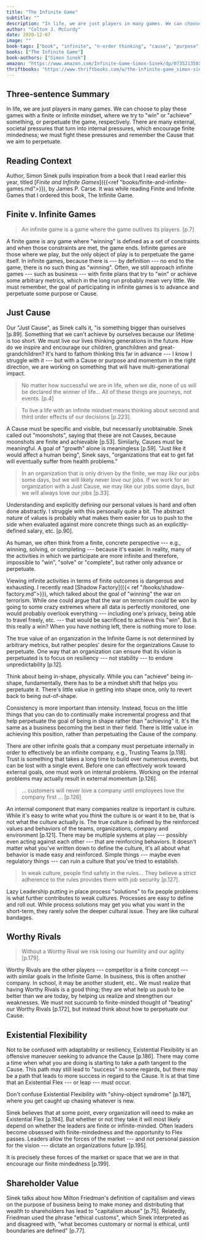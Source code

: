 ```yaml
---
title: "The Infinite Game"
subtitle: ""
description: "In life, we are just players in many games. We can choose to play these games with a finite or infinite mindset, where we try to \"win\" or \"achieve\" something, or perpetuate the game, respectively. There are many external, societal pressures that turn into internal pressures, which encourage finite mindedness; we must fight these pressures and remember the Cause that we aim to perpetuate."
author: "Colton J. McCurdy"
date: 2020-12-07
image: ""
book-tags: ["book", "infinite", "n-order thinking", "cause", "purpose", "2020", "thinking"]
books: ["The Infinite Game"]
book-authors: ["Simon Sinek"]
amazon: "https://www.amazon.com/Infinite-Game-Simon-Sinek/dp/073521350X"
thriftbooks: "https://www.thriftbooks.com/w/the-infinite-game_simon-sinek/18603094/?resultid=b9e8c652-2128-46b4-9440-f1b929f830b2#isbn=073521350X&edition=19797901&idiq=34830405"
---
```


## Three-sentence Summary

In life, we are just players in many games. We can choose to play these games with
a finite or infinite mindset, where we try to "win" or "achieve" something, or
perpetuate the game, respectively. There are many external, societal pressures
that turn into internal pressures, which encourage finite mindedness; we must
fight these pressures and remember the Cause that we aim to perpetuate.

## Reading Context

Author, Simon Sinek pulls inspiration from a book that I read earlier this
year, titled [_Finite and Infinite Games_]({{<ref "books/finite-and-infinite-games.md">}}), by James P. Carse.
It was while reading Finite and Infinite Games that I ordered this book, The Infinite Game.

## Finite v. Infinite Games

> An infinite game is a game where the game outlives its players. [p.7]

A finite game is any game where "winning" is defined as a set of constraints and
when those constraints are met, the game ends. Infinite games are those where we
play, but the only object of play is to perpetuate the game itself. In infinite
games, because there is --- by definition --- no end to the game, there is no such thing as "winning".
Often, we still approach infinite games --- such as business --- with finite plans
that try to "win" or achieve some arbitrary metrics, which in the long run probably
mean very little. We must remember, the goal of participating in infinite games is to advance and
perpetuate some purpose or Cause.

## Just Cause

Our "Just Cause", as Sinek calls it, "is something bigger than ourselves [p.89].
Something that we can't achieve by ourselves because our lifetime is too short.
We must live our lives thinking generations in the future. How do we inspire and
encourage our children, granchildren and great-grandchildren? It's hard to fathom
thinking this far in advance --- I know I struggle with it --- but with a Cause
or purpose and momentum in the right direction, we are working on something that
will have multi-generational impact.

> No matter how successful we are in life, when we die, none of us will be declared the winner of life... All of these things are journeys, not events. [p.4]

> To live a life with an infinite mindset means thinking about second and third order effects of our decisions [p.223].


A Cause must be specific and visible, but necessarily unobtainable. Sinek called
out "moonshots", saying that these are not Causes, because moonshots are finite
and achievable [p.53]. Similarly, Causes must be meaningful. A goal of "growth"
alone is meaningless [p.59]. "Just like it would affect a human being", Sinek says,
"organizations that eat to get fat will eventually suffer from health problems."

> In an organization that is only driven by the finite, we may _like_ our jobs
some days, but we will likely never _love_ our jobs. If we work for an organization
with a Just Cause, we may like our jobs some days, but we will always love our
jobs [p.33].

Understanding and explicitly defining our personal values is hard and often done
abstractly. I struggle with this personally quite a bit. The abstract nature of
values is probably what makes them easier for us to push to the side when evaluated
against more concrete things such as an explicitly-defined salary, etc. [p.90].

As human, we often think from a finite, concrete perspective --- e.g., winning,
solving, or completing --- because it's easier. In reality, many of the activities
in which we participate are more infinite and therefore, impossible to "win", "solve" or "complete",
but rather only advance or perpetuate.

Viewing infinite activities in terms of finite outcomes is dangerous and exhausting.
I recently read [Shadow Factory]({{< ref "/books/shadow-factory.md">}}), which talked about the goal of "winning" the
war on terrorism. While one could argue that the war on terrorism _could_ be won
by going to some crazy extremes where all data is perfectly monitored, one would probably overlook everything --- including
one's privacy, being able to travel freely, etc. --- that would be sacrificed to achieve this "win".
But is this really a win? When you have nothing left, there is nothing more to lose.

The true value of an organization in the Infinite Game is not determined by arbitrary
metrics, but rather peoples' desire for the organizations Cause to perpetuate. One
way that an organization can ensure that its vision is perpetuated is to focus on
resiliency --- not stability --- to endure unpredictability [p.12].

Think about being in-shape, physically. While you can "achieve" being in-shape,
fundamentally, there has to be a mindset shift that helps you perpetuate it. There's
little value in getting into shape once, only to revert back to being out-of-shape.

Consistency is more important than intensity. Instead, focus on the little things
that you can do to continually make incremental progress and that help perpetuate
the goal of being in shape rather than "achieving" it. It's the same as a business
becoming the best in their field. There is little value in achieving this position,
rather than perpetuating the Cause of the company.

There are other infinite goals that a company must perpetuate internally in order
to effectively be an infinite company, e.g., Trusting Teams [p.118]. Trust is something
that takes a long time to build over numerous events, but can be lost with a single
event. Before one can effectively work toward external goals, one must work on
internal problems. Working on the internal problems may actually result in external
momentum [p.126].

> ... customers will never love a company until employees love the company first ... [p.126]

An internal component that many companies realize is important is culture. While
it's easy to write what you _think_ the culture is or want it to be, that is not
what the culture actually is. The true culture is defined by the reinforced values and
behaviors of the teams, organizations, company and environment [p.121]. There may
be multiple systems at play --- possibly even acting against each other --- that
are reinforcing behaviors. It doesn't
matter what you've written down to define the culture, it's all about what behavior
is made easy and reinforced. Simple things --- maybe even regulatory things --- can
ruin a culture that you've tried to establish.

> In weak culture, people find safety in the rules... They believe a strict adherence to the rules provides them with job security [p.127].

Lazy Leadership putting in place process "solutions" to fix people problems is
what further contributes to weak cultures. Processes are easy to define and roll
out. While process solutions may get you what you want in the short-term, they
rarely solve the deeper cultural issue. They are like cultural bandages.

## Worthy Rivals

> Without a Worthy Rival we risk losing our humility and our agility [p.179].

Worthy Rivals are the other players --- competitor is a finite concept --- with
similar goals in the Infinite Game. In business, this is often another company. In school, it may
be another student, etc.. We must realize that having Worthy Rivals is a good thing;
they are what help us push to be better than we are today, by helping us realize and
strengthen our weaknesses. We must not succumb to finite-minded thought of
"beating" our Worthy Rivals [p.172], but instead think about how to perpetuate our Cause.

## Existential Flexibility

Not to be confused with adaptability or resiliency, Existential Flexibility is
an offensive maneuver seeking to advance the Cause [p.186]. There may come a time
when what you are doing is starting to take a path tangent to the Cause. This path
may still lead to "success" in some regards, but there may be a path that leads to
more success in regard to the Cause. It is at that time that an Existential
Flex --- or leap --- must occur.

Don't confuse Existential Flexibility with "shiny-object syndrome" [p.187], where
you get caught up chasing whatever is new.

Sinek believes that at some point, every organization will need to make an Existential
Flex [p.194]. But whether or not they take it will most likely depend on whether
the leaders are finite or infinite-minded.
Often leaders become obsessed with finite-mindedness and the opportunity to Flex
passes. Leaders allow the forces of the market --- and not personal passion for the
vision --- dictate an organizations future [p.195].

It is precisely these forces of the market or space that we are in that encourage
our finite mindedness [p.199].

## Shareholder Value

Sinek talks about how Milton Friedman's definition of capitalism and views on
the purpose of business being to make money and distributing that wealth to
shareholders has lead to "capitalism abuse" [p.75]. Relatedly, Friedman used the phrase
"ethical customs", which Sinek interpreted as and disagreed with, "what becomes
customary or normal is ethical, until boundaries are defined" [p.77].
